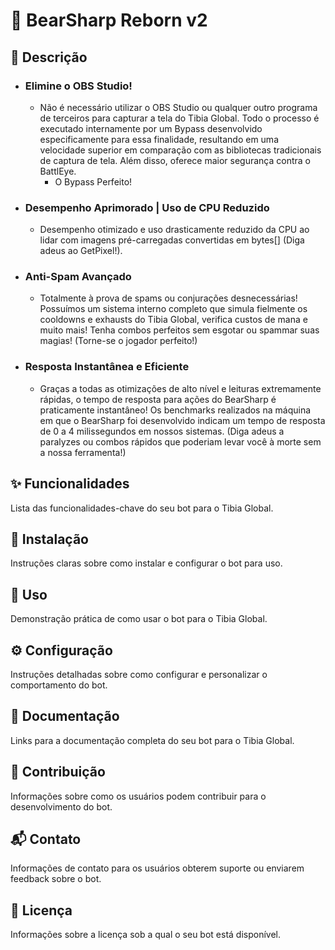 # 🤖 BearSharp Reborn v2

## 📝 **Descrição**
- ### **Elimine o OBS Studio!**
  - Não é necessário utilizar o OBS Studio ou qualquer outro programa de terceiros para capturar a tela do Tibia Global. Todo o processo é executado internamente por um Bypass desenvolvido especificamente para essa finalidade, resultando em uma velocidade superior em comparação com as bibliotecas tradicionais de captura de tela. Além disso, oferece maior segurança contra o BattlEye.
    - O Bypass Perfeito!
- ### **Desempenho Aprimorado | Uso de CPU Reduzido**
  - Desempenho otimizado e uso drasticamente reduzido da CPU ao lidar com imagens pré-carregadas convertidas em bytes[] (Diga adeus ao GetPixel!).
- ### **Anti-Spam Avançado**
  - Totalmente à prova de spams ou conjurações desnecessárias! Possuímos um sistema interno completo que simula fielmente os cooldowns e exhausts do Tibia Global, verifica custos de mana e muito mais! Tenha combos perfeitos sem esgotar ou spammar suas magias! (Torne-se o jogador perfeito!)
- ### **Resposta Instantânea e Eficiente**
  - Graças a todas as otimizações de alto nível e leituras extremamente rápidas, o tempo de resposta para ações do BearSharp é praticamente instantâneo! Os benchmarks realizados na máquina em que o BearSharp foi desenvolvido indicam um tempo de resposta de 0 a 4 milissegundos em nossos sistemas. (Diga adeus a paralyzes ou combos rápidos que poderiam levar você à morte sem a nossa ferramenta!)

## ✨ Funcionalidades
Lista das funcionalidades-chave do seu bot para o Tibia Global.

## 🚀 Instalação
Instruções claras sobre como instalar e configurar o bot para uso.

## 🎯 Uso
Demonstração prática de como usar o bot para o Tibia Global.

## ⚙️ Configuração
Instruções detalhadas sobre como configurar e personalizar o comportamento do bot.

## 📄 Documentação
Links para a documentação completa do seu bot para o Tibia Global.

## 🤝 Contribuição
Informações sobre como os usuários podem contribuir para o desenvolvimento do bot.

## 📬 Contato
Informações de contato para os usuários obterem suporte ou enviarem feedback sobre o bot.

## 📜 Licença
Informações sobre a licença sob a qual o seu bot está disponível.

